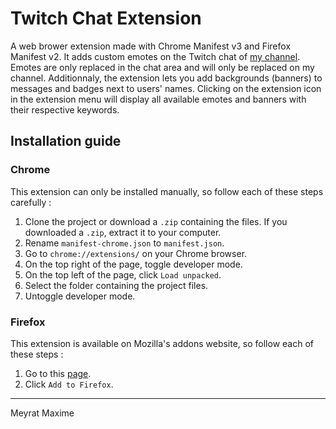 # Twitch Chat Extension

A web brower extension made with Chrome Manifest v3 and Firefox Manifest v2. It adds custom emotes on the Twitch chat of [my channel](https://www.twitch.tv/aruten_). Emotes are only replaced in the chat area and will only be replaced on my channel. Additionnaly, the extension lets you add backgrounds (banners) to messages and badges next to users' names. Clicking on the extension icon in the extension menu will display all available emotes and banners with their respective keywords. 

## Installation guide

### Chrome

This extension can only be installed manually, so follow each of these steps carefully :
1. Clone the project or download a `.zip` containing the files. If you downloaded a `.zip`, extract it to your computer.
2. Rename `manifest-chrome.json` to `manifest.json`. 
3. Go to `chrome://extensions/` on your Chrome browser.
4. On the top right of the page, toggle developer mode. 
5. On the top left of the page, click `Load unpacked`.
6. Select the folder containing the project files.
7. Untoggle developer mode.

### Firefox

This extension is available on Mozilla's addons website, so follow each of these steps :
1. Go to this [page](https://addons.mozilla.org/en/firefox/addon/twitch-emotes-extension/).
2. Click `Add to Firefox`.

---

Meyrat Maxime